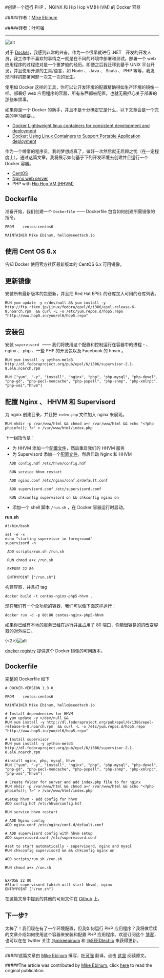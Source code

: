 #创建一个运行 PHP 、NGINX 和 Hip Hop VM(HHVM) 的 Docker 容器

#####作者：[Mike Ebinum](https://twitter.com/mikeebinum)

#####译者：[叶可强](http://weibo.com/yeziyu)

---

![alt](http://docker.u.qiniudn.com/PHP-NGINX-HHVM.png)

对于 [Docker](http://docker.io/)，我感到非常的兴奋。作为一个很早就进行 .NET　开发的开发人员，我工作中不喜欢的事情之一就是在不同的环境中部署和测试。部署一个 web 应用程序的过程绝对是一个噩梦般的经历。即便之后我迁移到基于 UNIX 平台开发，并且使用开源的工具/语言，如 Node 、 Java 、  Scala 、 PHP 等等，我发现同样的部署问题一次又一次的发生。

使用如 Docker 这样的工具，你可以让开发环境的配置精确得如生产环境的镜像一样。部署好 web 应用程序的容器，所有东西都被配置，也就无需担心关于部署的那些麻烦事。

如果你是一个 Docker 的新手，并且不是十分确定它是什么，以下文章会是一个完美的学习纲要。。

 - [Docker Lightweight linux containers for consistent development and deployment](http://www.linuxjournal.com/content/docker-lightweight-linux-containers-consistent-development-and-deployment)
 - [Docker: Using Linux Containers to Support Portable Application deployment](http://www.infoq.com/articles/docker-containers)

作为一个懒惰的程序员，我的梦想成真了，做好一次然后就无后顾之忧（在一定程度上）。通过这篇文章，我将展示如何基于下列开发环境去创建并且运行一个 Docker 容器。

 - [CentOS](http://www.centos.org/)
 - [Nginx web server](http://nginx.org/)
 - PHP with [Hip Hop VM (HHVM)](http://hhvm.com/)

## Dockerfile

准备开始，我们创建一个 ```Dockerfile``` —— Dockerfile 包含如何创建所需镜像的指令。

```
FROM    centos:centos6

MAINTAINER Mike Ebinum, hello@seedtech.io
```

## 使用 Cent OS 6.x

告知 Docker 使用官方社区最新版本的 CentOS 6.x  可用镜像。

## 更新镜像

安装所有最新版本的包更新，并且把 Red Hat EPEL 的仓库加入可用的仓库列表。

```
RUN yum update -y >/dev/null && yum install -y http://ftp.riken.jp/Linux/fedora/epel/6/i386/epel-release-6-8.noarch.rpm  && curl -L -o /etc/yum.repos.d/hop5.repo "http://www.hop5.in/yum/el6/hop5.repo"
```

## 安装包

安装 ```supervisord ``` —— 我们将使用这个配置和控制运行在容器中的进程 - 、 nginx 、 php 、一些 PHP 的开发包以及 Facebook 的 hhvm 。

```
RUN yum install -y python-meld3 http://dl.fedoraproject.org/pub/epel/6/i386/supervisor-2.1-8.el6.noarch.rpm

RUN ["yum", "-y", "install", "nginx", "php", "php-mysql", "php-devel", "php-gd", "php-pecl-memcache", "php-pspell", "php-snmp", "php-xmlrpc", "php-xml","hhvm"]
```

## 配置 Nginx 、 HHVM 和 Supervisord

为 nginx 创建目录，并且把 ```index.php``` 文件加入 nginx 来展现。

```
RUN mkdir -p /var/www/html && chmod a+r /var/www/html && echo "<?php phpinfo(); ?>" > /var/www/html/index.php
```

下一组指令是：

 - 为 HHVM 添加一个[配置文件](https://github.com/mebinum/dockerfiles/blob/master/centos-nginx-php-hhvm/config.hdf)，然后重启我们的 HHVM 服务
 - 为 Supervisord 添加一个[配置文件](https://github.com/mebinum/dockerfiles/blob/master/centos-nginx-php-hhvm/supervisord.conf)，然后启动 Nginx 和 HHVM
 
```
  ADD config.hdf /etc/hhvm/config.hdf 

  RUN service hhvm restart

  ADD nginx.conf /etc/nginx/conf.d/default.conf

  ADD supervisord.conf /etc/supervisord.conf

  RUN chkconfig supervisord on && chkconfig nginx on
```
 - 添加一个 shell 脚本 ```/run.sh``` ，在 Docker 容器运行时启动。

**run.sh**

```
#!/bin/bash
 
set -e -x
echo "starting supervisor in foreground"
supervisord -n
```
```
 ADD scripts/run.sh /run.sh

 RUN chmod a+x /run.sh 

 EXPOSE 22 80

 ENTRYPOINT ["/run.sh"]
```

构建容器，并且打 tag
```
docker build -t centos-nginx-php5-hhvm .
```

现在我们有一个全功能的容器，我们可以像下面这样运行：

```
docker run -d -p 80:80 centos-nginx-php5-hhvm
```
如果你已经有本地的服务已经在运行并且占用了 80 端口，你能很容易的的改变容器的对外端口。

{<2>}![alt](http://docker.u.qiniudn.com/localhost-hiphop.png)

[docker registry](https://registry.hub.docker.com/u/mebinum/centos-nginx-php5-hhvm/) 提供这个 Docker 镜像的可用版本。

## Dockerfile

完整的 Dockerfile 如下

```
# DOCKER-VERSION 1.0.0
 
FROM    centos:centos6
 
MAINTAINER Mike Ebinum, hello@seedtech.io
 
# Install dependencies for HHVM
# yum update -y >/dev/null && 
RUN yum install -y http://dl.fedoraproject.org/pub/epel/6/i386/epel-release-6-8.noarch.rpm  && curl -L -o /etc/yum.repos.d/hop5.repo "http://www.hop5.in/yum/el6/hop5.repo"
 
# Install supervisor
RUN yum install -y python-meld3 http://dl.fedoraproject.org/pub/epel/6/i386/supervisor-2.1-8.el6.noarch.rpm
 
#install nginx, php, mysql, hhvm
RUN ["yum", "-y", "install", "nginx", "php", "php-mysql", "php-devel", "php-gd", "php-pecl-memcache", "php-pspell", "php-snmp", "php-xmlrpc", "php-xml","hhvm"]
 
# Create folder for server and add index.php file to for nginx
RUN mkdir -p /var/www/html && chmod a+r /var/www/html && echo "<?php phpinfo(); ?>" > /var/www/html/index.php
 
#Setup hhvm - add config for hhvm
ADD config.hdf /etc/hhvm/config.hdf 
 
RUN service hhvm restart
 
# ADD Nginx config
ADD nginx.conf /etc/nginx/conf.d/default.conf
 
# ADD supervisord config with hhvm setup
ADD supervisord.conf /etc/supervisord.conf
 
#set to start automatically - supervisord, nginx and mysql
RUN chkconfig supervisord on && chkconfig nginx on
 
ADD scripts/run.sh /run.sh
 
RUN chmod a+x /run.sh 
 
 
EXPOSE 22 80
#Start supervisord (which will start hhvm), nginx 
ENTRYPOINT ["/run.sh"]
```

在这篇文章中提到的其他的可用文件在 [Github](http://github.com/mebinum/dockerfiles) 上。

## 下一步?

太棒了！我们现在有了一个环境配置，但我如何运行 PHP 应用程序？我将做后续的文章介绍如何使用这个容器来安装和配置 PHP 应用程序。欢迎订阅这个 [博客](https://www.tumblr.com/register/follow/seedtech)，也可以在在 twitter 关注 [@mikeebinum](https://twitter.com/mikeebinum) 和 [@SEEDtechio](https://twitter.com/seedtechio) 来获得更新。

***

#####这篇文章由 [Mike Ebinum](https://twitter.com/mikeebinum) 撰写，[叶可强](http://weibo.com/yeziyu) 翻译。点击 [这里](http://blog.seedtech.io/post/91801062414/creating-a-docker-container-to-run-php-nginx-and-hip) 阅读原文。

#####The article was contributed by [Mike Ebinum](https://twitter.com/mikeebinum), click [here](http://blog.seedtech.io/post/91801062414/creating-a-docker-container-to-run-php-nginx-and-hip) to read the original publication.

